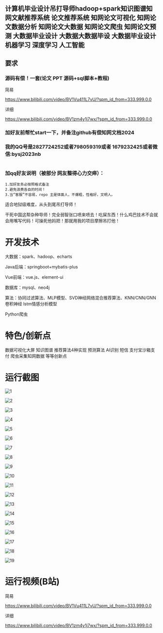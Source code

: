 ## 计算机毕业设计吊打导师hadoop+spark知识图谱知网文献推荐系统 论文推荐系统 知网论文可视化 知网论文数据分析 知网论文大数据 知网论文爬虫 知网论文预测 大数据毕业设计 大数据大数据毕设 大数据毕业设计 机器学习 深度学习 人工智能

## 要求
### 源码有偿！一套(论文 PPT 源码+sql脚本+教程)

简易

https://www.bilibili.com/video/BV1Vu411L7vU/?spm_id_from=333.999.0.0

详细

https://www.bilibili.com/video/BV1zm4y1j7wx/?spm_id_from=333.999.0.0

### 
### 加好友前帮忙start一下，并备注github有偿知网文档2024
### 我的QQ号是2827724252或者798059319或者 1679232425或者微信:bysj2023nb

# 

### 加qq好友说明（被部分 网友整得心力交瘁）：
    1.加好友务必按照格式备注
    2.避免浪费各自的时间！
    3.当“客服”不容易，repo 主是体面人，不爆粗，性格好，文明人。



适合地狱级难度，从头到尾吊打导师！

干死中国这帮杂种导师！完全弱智张口喷来喷去！吃屎东西！什么鸡巴技术不会就会用嘴写代码！可操死他妈把！那就用我的项目摩擦吊打他！

# 开发技术
大数据：spark、hadoop、echarts

Java后端：springboot+mybatis-plus

Vue前端：vue.js、element-ui

数据库：mysql、neo4j

算法：协同过滤算法、MLP模型、SVD神经网络混合推荐算法、KNN/CNN/GNN卷积神经 lstm情感分析模型

Python爬虫

# 特色/创新点
数据可视化大屏
知识图谱
推荐算法4种实现
预测算法
AI识别
短信
支付宝沙箱支付
爬虫采集知网数据
等等创新点






# 运行截图



![1](1.png)



![2](2.png)



![3](3.png)



![4](4.png)



![5](5.png)

![6](6.png)

![7](7.png)

![8](8.png)

![9](9.png)

![10](10.png)

![11](11.png)

![12](12.png)

![13](13.png)

![14](14.png)

![15](15.png)

![16](16.png)

![17](17.png)

![18](18.png)

![19](19.png)























# 运行视频(B站)

简易

https://www.bilibili.com/video/BV1Vu411L7vU/?spm_id_from=333.999.0.0

详细

https://www.bilibili.com/video/BV1zm4y1j7wx/?spm_id_from=333.999.0.0


